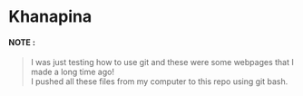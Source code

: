 # Khanapina 

#### NOTE :
>I was just testing how to use git and these were some webpages that I made a long time ago!<br>
>I pushed all these files from my computer to this repo using git bash.
